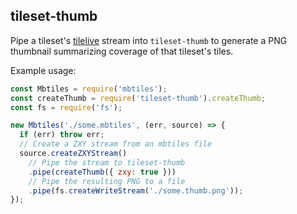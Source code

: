 tileset-thumb
-------------
Pipe a tileset's [tilelive](https://github.com/mapbox/tilelive) stream into `tileset-thumb` to generate a PNG thumbnail summarizing coverage of that tileset's tiles.

Example usage:

```js
const Mbtiles = require('mbtiles');
const createThumb = require('tileset-thumb').createThumb;
const fs = require('fs');

new Mbtiles('./some.mbtiles', (err, source) => {
  if (err) throw err;
  // Create a ZXY stream from an mbtiles file
  source.createZXYStream()
    // Pipe the stream to tileset-thumb
    .pipe(createThumb({ zxy: true }))
    // Pipe the resulting PNG to a file
    .pipe(fs.createWriteStream('./some.thumb.png'));
});
```

